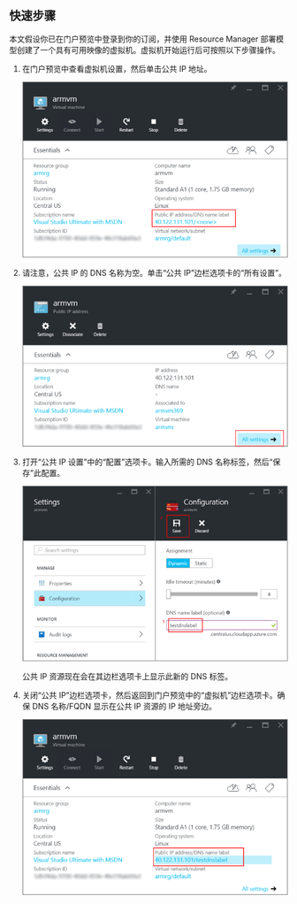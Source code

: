 <!-- Ibiza portal: tested -->

## 快速步骤

本文假设你已在门户预览中登录到你的订阅，并使用 Resource Manager 部署模型创建了一个具有可用映像的虚拟机。虚拟机开始运行后可按照以下步骤操作。

1.  在门户预览中查看虚拟机设置，然后单击公共 IP 地址。

    ![查找 IP 资源](./media/virtual-machines-common-portal-create-fqdn/locatePublicIP.PNG)

2.  请注意，公共 IP 的 DNS 名称为空。单击“公共 IP”边栏选项卡的“所有设置”。

    ![设置 IP](./media/virtual-machines-common-portal-create-fqdn/settingsIP.PNG)

3.  打开“公共 IP 设置”中的“配置”选项卡。输入所需的 DNS 名称标签，然后“保存”此配置。

    ![输入 DNS 名称标签](./media/virtual-machines-common-portal-create-fqdn/dnsNameLabel.PNG)

    公共 IP 资源现在会在其边栏选项卡上显示此新的 DNS 标签。

4.  关闭“公共 IP”边栏选项卡，然后返回到门户预览中的“虚拟机”边栏选项卡。确保 DNS 名称/FQDN 显示在公共 IP 资源的 IP 地址旁边。

    ![已创建 FQDN](./media/virtual-machines-common-portal-create-fqdn/fqdnCreated.PNG)


